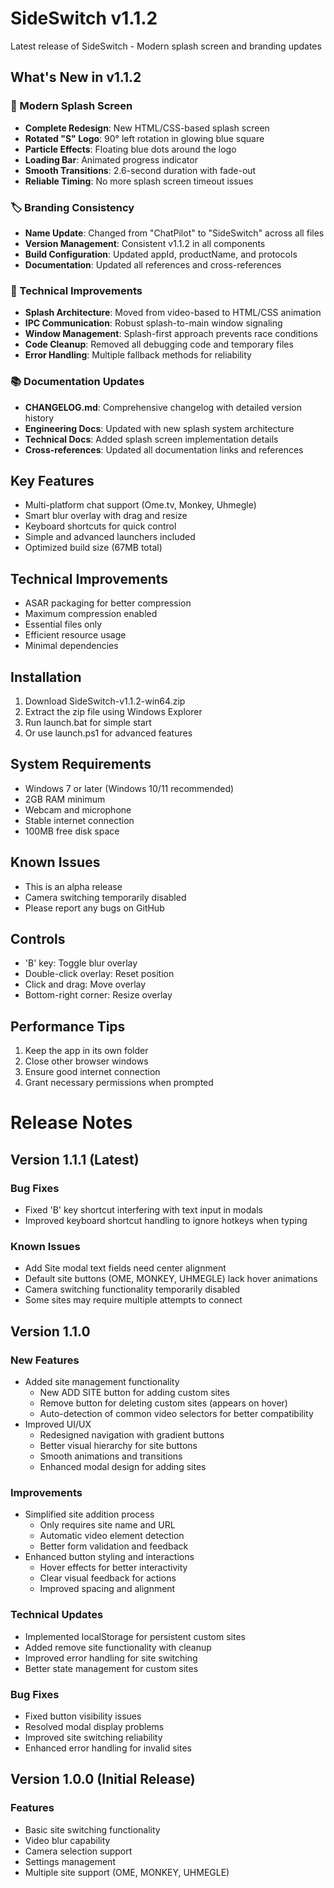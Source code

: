 # SideSwitch v1.1.2

Latest release of SideSwitch - Modern splash screen and branding updates

## What's New in v1.1.2

### 🎨 Modern Splash Screen
- **Complete Redesign**: New HTML/CSS-based splash screen
- **Rotated "S" Logo**: 90° left rotation in glowing blue square
- **Particle Effects**: Floating blue dots around the logo
- **Loading Bar**: Animated progress indicator
- **Smooth Transitions**: 2.6-second duration with fade-out
- **Reliable Timing**: No more splash screen timeout issues

### 🏷️ Branding Consistency
- **Name Update**: Changed from "ChatPilot" to "SideSwitch" across all files
- **Version Management**: Consistent v1.1.2 in all components
- **Build Configuration**: Updated appId, productName, and protocols
- **Documentation**: Updated all references and cross-references

### 🔧 Technical Improvements
- **Splash Architecture**: Moved from video-based to HTML/CSS animation
- **IPC Communication**: Robust splash-to-main window signaling
- **Window Management**: Splash-first approach prevents race conditions
- **Code Cleanup**: Removed all debugging code and temporary files
- **Error Handling**: Multiple fallback methods for reliability

### 📚 Documentation Updates
- **CHANGELOG.md**: Comprehensive changelog with detailed version history
- **Engineering Docs**: Updated with new splash system architecture
- **Technical Docs**: Added splash screen implementation details
- **Cross-references**: Updated all documentation links and references

## Key Features
- Multi-platform chat support (Ome.tv, Monkey, Uhmegle)
- Smart blur overlay with drag and resize
- Keyboard shortcuts for quick control
- Simple and advanced launchers included
- Optimized build size (67MB total)

## Technical Improvements
- ASAR packaging for better compression
- Maximum compression enabled
- Essential files only
- Efficient resource usage
- Minimal dependencies

## Installation
1. Download SideSwitch-v1.1.2-win64.zip
2. Extract the zip file using Windows Explorer
3. Run launch.bat for simple start
4. Or use launch.ps1 for advanced features

## System Requirements
- Windows 7 or later (Windows 10/11 recommended)
- 2GB RAM minimum
- Webcam and microphone
- Stable internet connection
- 100MB free disk space

## Known Issues
- This is an alpha release
- Camera switching temporarily disabled
- Please report any bugs on GitHub

## Controls
- 'B' key: Toggle blur overlay
- Double-click overlay: Reset position
- Click and drag: Move overlay
- Bottom-right corner: Resize overlay

## Performance Tips
1. Keep the app in its own folder
2. Close other browser windows
3. Ensure good internet connection
4. Grant necessary permissions when prompted

# Release Notes

## Version 1.1.1 (Latest)

### Bug Fixes
- Fixed 'B' key shortcut interfering with text input in modals
- Improved keyboard shortcut handling to ignore hotkeys when typing

### Known Issues
- Add Site modal text fields need center alignment
- Default site buttons (OME, MONKEY, UHMEGLE) lack hover animations
- Camera switching functionality temporarily disabled
- Some sites may require multiple attempts to connect


## Version 1.1.0

### New Features
- Added site management functionality
  - New ADD SITE button for adding custom sites
  - Remove button for deleting custom sites (appears on hover)
  - Auto-detection of common video selectors for better compatibility
- Improved UI/UX
  - Redesigned navigation with gradient buttons
  - Better visual hierarchy for site buttons
  - Smooth animations and transitions
  - Enhanced modal design for adding sites

### Improvements
- Simplified site addition process
  - Only requires site name and URL
  - Automatic video element detection
  - Better form validation and feedback
- Enhanced button styling and interactions
  - Hover effects for better interactivity
  - Clear visual feedback for actions
  - Improved spacing and alignment

### Technical Updates
- Implemented localStorage for persistent custom sites
- Added remove site functionality with cleanup
- Improved error handling for site switching
- Better state management for custom sites

### Bug Fixes
- Fixed button visibility issues
- Resolved modal display problems
- Improved site switching reliability
- Enhanced error handling for invalid sites

## Version 1.0.0 (Initial Release)

### Features
- Basic site switching functionality
- Video blur capability
- Camera selection support
- Settings management
- Multiple site support (OME, MONKEY, UHMEGLE) 